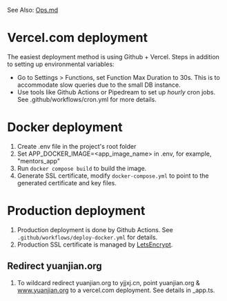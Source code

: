 See Also: [Ops.md](Ops.md)

# Vercel.com deployment

The easiest deployment method is using Github + Vercel. Steps in addition to
setting up environmental variables:

* Go to Settings > Functions, set Function Max Duration to 30s. This is to
  accommodate slow queries due to the small DB instance.
* Use tools like Github Actions or Pipedream to set up *hourly* cron jobs.
  See .github/workflows/cron.yml for more details.

# Docker deployment

1. Create .env file in the project's root folder
1. Set APP_DOCKER_IMAGE=<app_image_name> in .env, for example, "mentors_app"
1. Run `docker compose build` to build the image.
1. Generate SSL certificate, modify `docker-compose.yml` to point to the
   generated certificate and key files.

# Production deployment

1. Production deployment is done by Github Actions. See `.github/workflows/deploy-docker.yml` for details.
1. Production SSL certificate is managed by [LetsEncrypt](https://letsencrypt.org/).

## Redirect yuanjian.org

1. To wildcard redirect yuanjian.org to yjjxj.cn, point yuanjian.org & www.yuanjian.org to a vercel.com deployment. See details in _app.ts.
